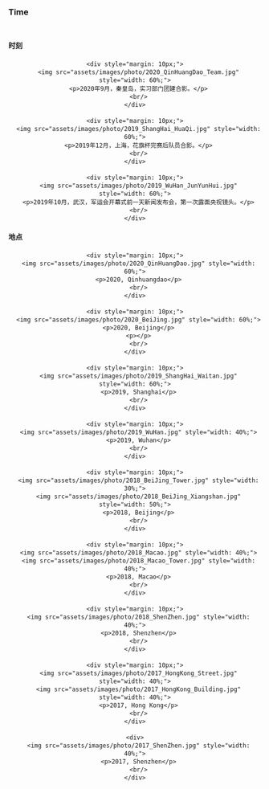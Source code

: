 ### Time

<div class="post-container" style="padding-top: 10px;">
  <h4>时刻</h4>
  <div style="text-align: center;">

    <div style="margin: 10px;">
      <img src="assets/images/photo/2020_QinHuangDao_Team.jpg" style="width: 60%;">
      <p>2020年9月，秦皇岛，实习部门团建合影。</p>
      <br/>
    </div>

    <div style="margin: 10px;">
      <img src="assets/images/photo/2019_ShangHai_HuaQi.jpg" style="width: 60%;">
      <p>2019年12月，上海，花旗杯完赛后队员合影。</p>
      <br/>
    </div>

    <div style="margin: 10px;">
      <img src="assets/images/photo/2019_WuHan_JunYunHui.jpg" style="width: 60%;">
      <p>2019年10月，武汉，军运会开幕式前一天新闻发布会，第一次露面央视镜头。</p>
      <br/>
    </div>

  </div>

  
  <h4>地点</h4>
  <div style="text-align: center;">

    <div style="margin: 10px;">
      <img src="assets/images/photo/2020_QinHuangDao.jpg" style="width: 60%;">
      <p>2020, Qinhuangdao</p>
      <br/>
    </div>

    <div style="margin: 10px;">
      <img src="assets/images/photo/2020_BeiJing.jpg" style="width: 60%;">
      <p>2020, Beijing</p>
      <p></p>
      <br/>
    </div>

    <div style="margin: 10px;">
      <img src="assets/images/photo/2019_ShangHai_Waitan.jpg" style="width: 60%;">
      <p>2019, Shanghai</p>
      <br/>
    </div>
    
    <div style="margin: 10px;">
      <img src="assets/images/photo/2019_WuHan.jpg" style="width: 40%;">
      <p>2019, Wuhan</p>
      <br/>
    </div>
    
    <div style="margin: 10px;">
      <img src="assets/images/photo/2018_BeiJing_Tower.jpg" style="width: 30%;">
      <img src="assets/images/photo/2018_BeiJing_Xiangshan.jpg" style="width: 50%;">
      <p>2018, Beijing</p>
      <br/>
    </div>

    <div style="margin: 10px;">
      <img src="assets/images/photo/2018_Macao.jpg" style="width: 40%;">
      <img src="assets/images/photo/2018_Macao_Tower.jpg" style="width: 40%;">
      <p>2018, Macao</p>
      <br/>
    </div>
    
    <div style="margin: 10px;">
      <img src="assets/images/photo/2018_ShenZhen.jpg" style="width: 40%;">
      <p>2018, Shenzhen</p>
      <br/>
    </div>
    
    <div style="margin: 10px;">
      <img src="assets/images/photo/2017_HongKong_Street.jpg" style="width: 40%;">
      <img src="assets/images/photo/2017_HongKong_Building.jpg" style="width: 40%;">
      <p>2017, Hong Kong</p>
      <br/>
    </div>

    <div>
      <img src="assets/images/photo/2017_ShenZhen.jpg" style="width: 40%;">
      <p>2017, Shenzhen</p>
      <br/>
    </div>
    
  </div>
   
</div>